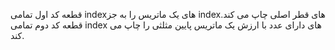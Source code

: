قطعه کد اول تمامی indexهای یک ماتریس را به جز indexهای قطر اصلی چاپ می کند.
قطعه کد دوم تمامی index های دارای عدد با ارزش یک ماتریس پایین مثلثی را چاپ می کند.
